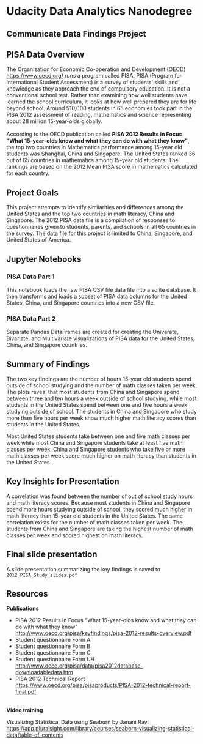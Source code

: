 # Udacity Data Analytics Nanodegree
## Communicate Data Findings Project  

## PISA Data Overview

The  Organization for Economic Co-operation and Development (OECD) https://www.oecd.org/ runs a program called PISA. PISA (Program for International Student Assessment) is a survey of students' skills and knowledge as they approach the end of compulsory education. It is not a conventional school test. Rather than examining how well students have learned the school curriculum, it looks at how well prepared they are for life beyond school. Around 510,000 students in 65 economies took part in the PISA 2012 assessment of reading, mathematics and science representing about 28 million 15-year-olds globally.
<br/><br/>
According to the OECD publication called
**PISA 2012 Results in Focus "What 15-year-olds know  and what they can do  with what they know"**, the top two countries in Mathematics performance among 15-year old students was Shanghai, China and Singapore. The United States ranked 36 out of 65 countries in mathematics among 15-year old students. The rankings are based on the 2012 Mean PISA score in mathematics calculated for each country.

## Project Goals

This project attempts to identify similarities and differences among the United States and the top two countries in math literacy, China and Singapore. The 2012 PISA data file is a compilation of responses to questionnaires given to students, parents, and schools in all 65 countries in the survey. The data file for this project is limited to China, Singapore, and United States of America.

## Jupyter Notebooks
### PISA Data Part 1
This notebook loads the raw PISA CSV file data file into a sqlite database. It then transforms and loads a subset of PISA data columns for the United States, China, and Singapore countries into a new CSV file.

### PISA Data Part 2
Separate Pandas DataFrames are created for creating the Univarate, Bivariate, and Multivariate visualizations of PISA data for the United States, China, and Singapore countries.

## Summary of Findings

The two key findings are the number of hours 15-year old students spend outside of school studying and the number of math classes taken per week. The plots reveal that most students from China and Singapore spend between three and ten hours a week outside of school studying, while most students in the United States spend between one and five hours a week studying outside of school. The students in China and Singapore who study more than five hours per week show much higher math literacy scores than students in the United States.

Most United States students take between one and five math classes per week while most China and Singapore students take at least five math classes per week. China and Singapore students who take five or more math classes per week score much higher on math literacy than students in the United States.

## Key Insights for Presentation

A correlation was found between the number of out of school study hours and math literacy scores. Because most students in China and Singapore spend more hours studying outside of school, they scored much higher in math literacy than 15-year old students in the United States. The same correlation exists for the number of math classes taken per week. The students from China and Singapore are taking the highest number of math classes per week and scored highest on math literacy.

## Final slide presentation
A slide presentation summarizing the key findings is saved to `2012_PISA_Study_slides.pdf`

## Resources

**Publications**

- PISA 2012 Results in Focus "What 15-year-olds know  and what they can do  with what they know"<br/>
http://www.oecd.org/pisa/keyfindings/pisa-2012-results-overview.pdf <br/>
- Student questionnaire Form A
- Student questionnaire Form B
- Student questionnaire Form C
- Student questionnaire Form UH<br/>
http://www.oecd.org/pisa/data/pisa2012database-downloadabledata.htm<br/>
- PISA 2012 Technical Report<br/>
https://www.oecd.org/pisa/pisaproducts/PISA-2012-technical-report-final.pdf<br/><br/>

**Video training**

Visualizing Statistical Data using Seaborn by Janani Ravi<br/>
https://app.pluralsight.com/library/courses/seaborn-visualizing-statistical-data/table-of-contents
